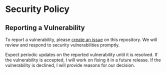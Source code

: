 # Security Policy

## Reporting a Vulnerability

To report a vulnerability, please [create an issue](https://github.com/yourusername/GoPay/issues/new?assignees=&labels=security-vulnerability&template=security-vulnerability-report.md&title=) on this repository. We will review and respond to security vulnerabilities promptly.

Expect periodic updates on the reported vulnerability until it is resolved. If the vulnerability is accepted, I will work on fixing it in a future release. If the vulnerability is declined, I will provide reasons for our decision.


